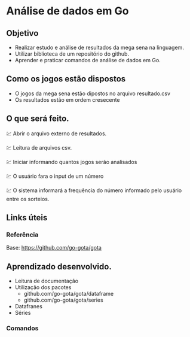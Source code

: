 # Análise de dados em Go

## Objetivo

- Realizar estudo e análise de resultados da mega sena na linguagem.
- Utilizar biblioteca de um repositório do github.
- Aprender e praticar comandos de análise de dados em Go.

## Como os jogos estão dispostos

- O jogos da mega sena estão dipostos no arquivo resultado.csv
- Os resultados estão em ordem cresecente

## O que será feito.

💹 Abrir o arquivo externo de resultados. 

💹 Leitura de arquivos csv. 

💹 Iniciar informando quantos jogos serão analisados 

💹 O usuário fara o input de um número

💹 O sistema informará a frequência do número informado pelo usuário entre os sorteios.



## Links úteis
### Referência
Base: https://github.com/go-gota/gota

## Aprendizado desenvolvido.

- Leitura de documentação
- Utilização dos pacotes
    - github.com/go-gota/gota/dataframe
    - github.com/go-gota/gota/series
- Datafranes
- Séries

### Comandos

